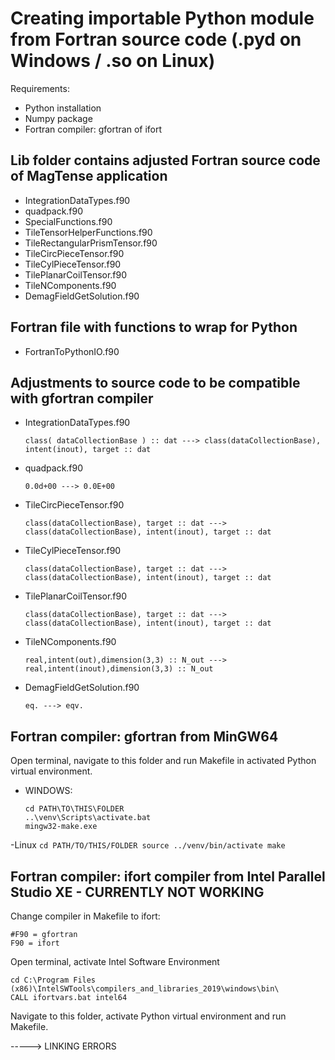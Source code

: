 # Creating importable Python module from Fortran source code (**.pyd** on Windows / **.so** on Linux)
Requirements:
- Python installation
- Numpy package
- Fortran compiler: gfortran of ifort

## Lib folder contains adjusted Fortran source code of MagTense application
- IntegrationDataTypes.f90 
- quadpack.f90 
- SpecialFunctions.f90 
- TileTensorHelperFunctions.f90 
- TileRectangularPrismTensor.f90 
- TileCircPieceTensor.f90 
- TileCylPieceTensor.f90 
- TilePlanarCoilTensor.f90 
- TileNComponents.f90
- DemagFieldGetSolution.f90

## Fortran file with functions to wrap for Python
- FortranToPythonIO.f90

## Adjustments to source code to be compatible with gfortran compiler
- IntegrationDataTypes.f90
    ```
    class( dataCollectionBase ) :: dat ---> class(dataCollectionBase), intent(inout), target :: dat
    ```
- quadpack.f90
    ```
    0.0d+00 ---> 0.0E+00
    ```
- TileCircPieceTensor.f90
    ```
    class(dataCollectionBase), target :: dat ---> class(dataCollectionBase), intent(inout), target :: dat
    ```
- TileCylPieceTensor.f90
    ```
    class(dataCollectionBase), target :: dat ---> class(dataCollectionBase), intent(inout), target :: dat
    ```
- TilePlanarCoilTensor.f90
    ```
    class(dataCollectionBase), target :: dat ---> class(dataCollectionBase), intent(inout), target :: dat
    ```
- TileNComponents.f90
    ```
    real,intent(out),dimension(3,3) :: N_out ---> real,intent(inout),dimension(3,3) :: N_out
    ```  
- DemagFieldGetSolution.f90
    ```
    eq. ---> eqv.
    ```  

## Fortran compiler: **gfortran** from MinGW64
Open terminal, navigate to this folder and run Makefile in activated Python virtual environment.

- WINDOWS:
    ```
    cd PATH\TO\THIS\FOLDER
    ..\venv\Scripts\activate.bat
    mingw32-make.exe
    ```
-Linux
    ```
    cd PATH/TO/THIS/FOLDER
    source ../venv/bin/activate
    make
    ```

## Fortran compiler: **ifort** compiler from Intel Parallel Studio XE - CURRENTLY NOT WORKING
Change compiler in Makefile to ifort:
```
#F90 = gfortran
F90 = ifort
```

Open terminal, activate Intel Software Environment
```
cd C:\Program Files (x86)\IntelSWTools\compilers_and_libraries_2019\windows\bin\
CALL ifortvars.bat intel64
```

Navigate to this folder, activate Python virtual environment and run Makefile.

-----> LINKING ERRORS
